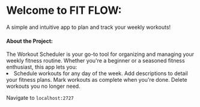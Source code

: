 <h1>Welcome to FIT FLOW:</h1>
A simple and intuitive app to plan and track your weekly workouts!

<h4>About the Project:</h4>
The Workout Scheduler is your go-to tool for organizing and managing your weekly fitness routine. 
Whether you're a beginner or a seasoned fitness enthusiast, this app lets you:
<li>
Schedule workouts for any day of the week.
Add descriptions to detail your fitness plans.
Mark workouts as complete when you're done.
Delete workouts you no longer need.</li>






Navigate to `localhost:2727`



